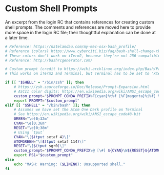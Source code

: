 # Custom Shell Prompts

An excerpt from the login RC that contains references for creating custom shell prompts. The comments and references are moved here to provide more space in the login RC file; their thoughtful explanation can be done at a later time.

```zsh
# Reference: https://natelandau.com/my-mac-osx-bash_profile/
# Reference (colors) https://www.cyberciti.biz/faq/bash-shell-change-the-color-of-my-shell-prompt-under-linux-or-unix/
# These colors don't work on iTerm2, because they're not 256-compatible
# Reference: http://bashrcgenerator.com/

# Custom prompt (credit to https://wiki.archlinux.org/index.php/Bash/Prompt_customization)
# This works on iTerm2 and Terminal, but Terminal has to be set to "xterm-256color" under "Terminfo"

if [[ "$SHELL" = "/bin/zsh" ]]; then
    # https://zsh.sourceforge.io/Doc/Release/Prompt-Expansion.html
    # ASCII color digits: https://en.wikipedia.org/wiki/ANSI_escape_code#8-bit
    custom_prompt="$PROMPT_CONDA_PREFIX%F{cyan}%t%f [%F{magenta}%i%f] %F{9}%1d%f %F{green}%B-->%f%b "  # builtins
    export PROMPT="$custom_prompt"
elif [[ "$SHELL" = "/bin/bash" ]]; then
    # Assumes we have set the Atom One Dark profile on Terminal
    # See https://en.wikipedia.org/wiki/ANSI_escape_code#8-bit
    GREEN="\e[0;32m"
    CYAN="\e[0;36m"
    RESET="\e[0;38m"
    # Using `tput`
    CYAN="\[$(tput setaf 4)\]"
    ATOMGREEN="\[$(tput setaf 114)\]"
    RESET="\[$(tput sgr0)\]"
    custom_prompt="$PROMPT_CONDA_PREFIX\@ [\#] ${CYAN}\W${RESET}${ATOMGREEN} -->${RESET} "
    export PS1="$custom_prompt"
else
    echo "MASH: Warning: ($LINENO): Unsupported shell."
fi
```

